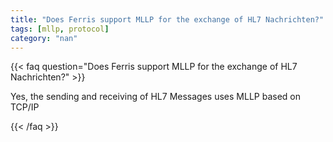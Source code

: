 ```yaml
---
title: "Does Ferris support MLLP for the exchange of HL7 Nachrichten?"
tags: [mllp, protocol]
category: "nan"
---
```


<!-- QUESTION -->

{{< faq question="Does Ferris support MLLP for the exchange of HL7 Nachrichten?" >}}

<!-- ANSWER -->

Yes, the sending and receiving of HL7 Messages uses MLLP based on TCP/IP

{{< /faq >}}
